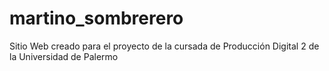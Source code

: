 # martino_sombrerero
Sitio Web creado para el proyecto de la cursada de Producción Digital 2 de la Universidad de Palermo
